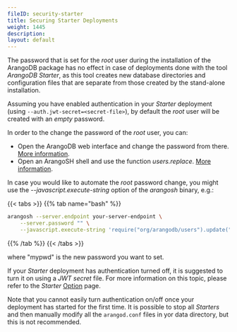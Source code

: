 ```yaml
---
fileID: security-starter
title: Securing Starter Deployments
weight: 1445
description: 
layout: default
---
```

The password that is set for the _root_ user during the installation of the ArangoDB
package has no effect in case of deployments done with the tool _ArangoDB Starter_,
as this tool creates new database directories and configuration files that are
separate from those created by the stand-alone installation.

Assuming you have enabled authentication in your _Starter_ deployment (using `--auth.jwt-secret=<secret-file>`), by default
the _root_ user will be created with an _empty_ password.

In order to the change the password of the _root_ user, you can:

- Open the ArangoDB web interface and change the password from there. [More information](../programs-tools/web-interface/programs-web-interface-users).
- Open an ArangoSH shell and use the function _users.replace_. [More information](../administration/user-management/administration-managing-users-in-arangosh#replace).

In case you would like to automate the _root_ password change, you might use the 
_--javascript.execute-string_ option of the _arangosh_ binary, e.g.:

{{< tabs >}}
{{% tab name="bash" %}}
```bash
arangosh --server.endpoint your-server-endpoint \
    --server.password "" \
    --javascript.execute-string 'require("org/arangodb/users").update("root", "mypwd");'
```
{{% /tab %}}
{{< /tabs >}}

where "mypwd" is the new password you want to set.

If your _Starter_ deployment has authentication turned off, it is suggested to
turn it on using a _JWT secret_ file. For more information on this topic, please
refer to the _Starter_ [Option](../programs-tools/arangodb-starter/programs-starter-options#authentication-options) page.

Note that you cannot easily turn authentication on/off once your deployment
has started for the first time. It is possible to stop all _Starters_ and then
manually modify all the `arangod.conf` files in yor data directory, but this is not recommended.
